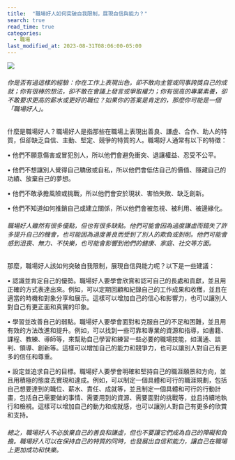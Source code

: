 ```yaml
---
title:  "職場好人如何突破自我限制，展現自信與能力？"
search: true
read_time: true
categories: 
  - 職場
last_modified_at: 2023-08-31T08:06:00-05:00
---
```


![](https://photo.s3.com.tw/look/Upload/BlogArticleImages/12992/20210826155817368_700_0_80.jpg)

###### 你是否有過這樣的經驗：你在工作上表現出色，卻不敢向主管或同事誇獎自己的成就；你有很棒的想法，卻不敢在會議上發言或爭取權力；你有很高的專業素養，卻不敢要求更高的薪水或更好的職位？如果你的答案是肯定的，那麼你可能是一個「職場好人」。



什麼是職場好人？職場好人是指那些在職場上表現出善良、謙虛、合作、助人的特質，但卻缺乏自信、主動、堅定、競爭的特質的人。職場好人通常有以下的特徵：

•  他們不願意傷害或冒犯別人，所以他們會避免衝突、退讓權益、忍受不公平。

•  他們不想讓別人覺得自己驕傲或自私，所以他們會低估自己的價值、隱藏自己的功績、放棄自己的夢想。

•  他們不敢承擔風險或挑戰，所以他們會安於現狀、害怕失敗、缺乏創新。

•  他們不知道如何推銷自己或建立關係，所以他們會被忽視、被利用、被邊緣化。



###### 職場好人雖然有很多優點，但也有很多缺點。他們可能會因為過度謙虛而錯失了許多提升自己的機會，也可能因為過度善良而受到了別人的欺負或剝削。他們可能會感到沮喪、無力、不快樂，也可能會影響到他們的健康、家庭、社交等方面。

那麼，職場好人該如何突破自我限制，展現自信與能力呢？以下是一些建議：

•  認識並肯定自己的優勢。職場好人要學會欣賞和認可自己的長處和貢獻，並且用正確的方式表達出來。例如，可以定期回顧和紀錄自己的工作成果和收穫，並且在適當的時機和對象分享和展示。這樣可以增加自己的信心和影響力，也可以讓別人對自己有更正面和真實的印象。

•  學習並改善自己的弱點。職場好人要學會面對和克服自己的不足和困難，並且用有效的方法改進和提升。例如，可以找到一些可靠和專業的資源和指導，如書籍、課程、教練、導師等，來幫助自己學習和練習一些必要的職場技能，如溝通、談判、領導、創新等。這樣可以增加自己的能力和競爭力，也可以讓別人對自己有更多的信任和尊重。

•  設定並追求自己的目標。職場好人要學會明確和堅持自己的職涯願景和方向，並且用積極的態度去實現和達成。例如，可以制定一個具體和可行的職涯規劃，包括自己想要達到的職位、薪水、責任、成就等，並且制定一個具體和可行的行動計畫，包括自己需要做的事情、需要用到的資源、需要面對的挑戰等，並且持續地執行和檢視。這樣可以增加自己的動力和成就感，也可以讓別人對自己有更多的欣賞和支持。



###### 總之，職場好人不必放棄自己的善良和謙虛，但也不要讓它們成為自己的障礙和負擔。職場好人可以在保持自己的特質的同時，也發展出自信和能力，讓自己在職場上更加成功和快樂。



<figure style="width: 290px" class="align-left">
  <a href="https://hahow.in/cr/slashie-ai-free-team"><img src="https://ai-free-team.github.io/course/assets/img/about/3.jpg" alt=""></a>
</figure> 
<figure style="width: 290px" class="align-left">
  <a href="https://hahow.in/cr/ai-art-master"><img src="https://ai-free-team.github.io/course/assets/img/about/4.jpg" alt=""></a>
</figure> 

